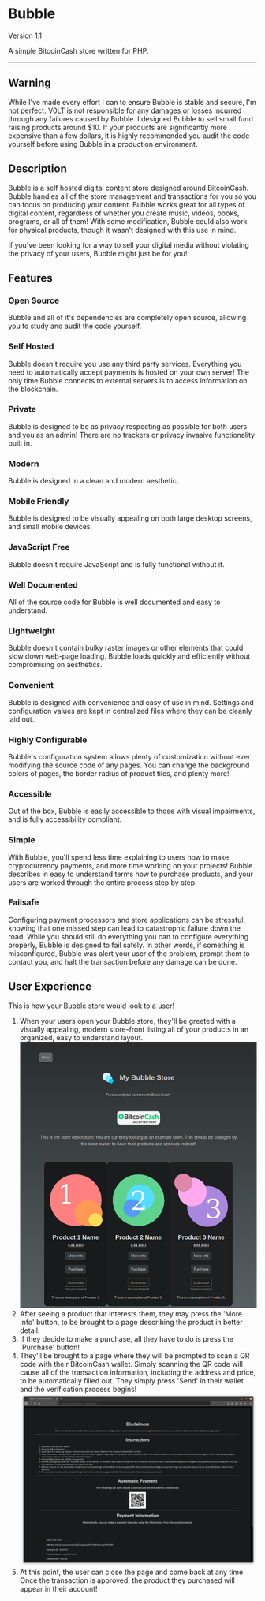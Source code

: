 # Bubble

Version 1.1 

A simple BitcoinCash store written for PHP.

---


## Warning

While I've made every effort I can to ensure Bubble is stable and secure, I'm not perfect. V0LT is not responsible for any damages or losses incurred through any failures caused by Bubble. I designed Bubble to sell small fund raising products around $10. If your products are significantly more expensive than a few dollars, it is highly recommended you audit the code yourself before using Bubble in a production environment. 


## Description

Bubble is a self hosted digital content store designed around BitcoinCash. Bubble handles all of the store management and transactions for you so you can focus on producing your content. Bubble works great for all types of digital content, regardless of whether you create music, videos, books, programs, or all of them! With some modification, Bubble could also work for physical products, though it wasn't designed with this use in mind.

If you've been looking for a way to sell your digital media without violating the privacy of your users, Bubble might just be for you!


## Features

### Open Source

Bubble and all of it's dependencies are completely open source, allowing you to study and audit the code yourself.

### Self Hosted

Bubble doesn't require you use any third party services. Everything you need to automatically accept payments is hosted on your own server! The only time Bubble connects to external servers is to access information on the blockchain.

### Private

Bubble is designed to be as privacy respecting as possible for both users and you as an admin! There are no trackers or privacy invasive functionality built in.

### Modern

Bubble is designed in a clean and modern aesthetic.

### Mobile Friendly

Bubble is designed to be visually appealing on both large desktop screens, and small mobile devices.

### JavaScript Free

Bubble doesn't require JavaScript and is fully functional without it.

### Well Documented

All of the source code for Bubble is well documented and easy to understand.

### Lightweight

Bubble doesn't contain bulky raster images or other elements that could slow down web-page loading. Bubble loads quickly and efficiently without compromising on aesthetics.

### Convenient

Bubble is designed with convenience and easy of use in mind. Settings and configuration values are kept in centralized files where they can be cleanly laid out.

### Highly Configurable

Bubble's configuration system allows plenty of customization without ever modifying the source code of any pages. You can change the background colors of pages, the border radius of product tiles, and plenty more!

### Accessible

Out of the box, Bubble is easily accessible to those with visual impairments, and is fully accessibility compliant.

### Simple

With Bubble, you'll spend less time explaining to users how to make cryptocurrency payments, and more time working on your projects! Bubble describes in easy to understand terms how to purchase products, and your users are worked through the entire process step by step.

### Failsafe

Configuring payment processors and store applications can be stressful, knowing that one missed step can lead to catastrophic failure down the road. While you should still do everything you can to configure everything properly, Bubble is designed to fail safely. In other words, if something is misconfigured, Bubble was alert your user of the problem, prompt them to contact you, and halt the transaction before any damage can be done.


## User Experience

This is how your Bubble store would look to a user!

1. When your users open your Bubble store, they'll be greeted with a visually appealing, modern store-front listing all of your products in an organized, easy to understand layout.
![Screenshot of main store interface](./screenshots/1.png)
2. After seeing a product that interests them, they may press the 'More Info' button, to be brought to a page describing the product in better detail.
3. If they decide to make a purchase, all they have to do is press the 'Purchase' button!
4. They'll be brought to a page where they will be prompted to scan a QR code with their BitcoinCash wallet. Simply scanning the QR code will cause all of the transaction information, including the address and price, to be automatically filled out. They simply press 'Send' in their wallet and the verification process begins!
![Screenshot of payment interface](./screenshots/2.png)
5. At this point, the user can close the page and come back at any time. Once the transaction is approved, the product they purchased will appear in their account!



